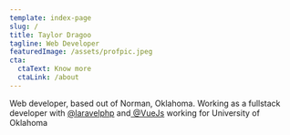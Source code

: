 ```yaml
---
template: index-page
slug: /
title: Taylor Dragoo
tagline: Web Developer
featuredImage: /assets/profpic.jpeg
cta:
  ctaText: Know more
  ctaLink: /about
---
```

Web developer, based out of Norman, Oklahoma. Working as a fullstack developer with [@laravelphp](https://twitter.com/laravelphp) and[ @VueJs](https://twitter.com/VueJs) working for[](https://twitter.com/UofOklahoma) University of Oklahoma